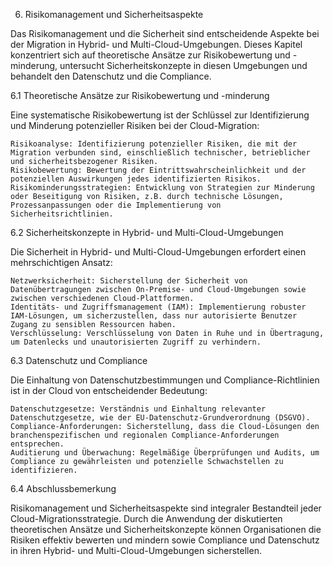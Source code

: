 6. Risikomanagement und Sicherheitsaspekte

Das Risikomanagement und die Sicherheit sind entscheidende Aspekte bei der Migration in Hybrid- und Multi-Cloud-Umgebungen. Dieses Kapitel konzentriert sich auf theoretische Ansätze zur Risikobewertung und -minderung, untersucht Sicherheitskonzepte in diesen Umgebungen und behandelt den Datenschutz und die Compliance.

6.1 Theoretische Ansätze zur Risikobewertung und -minderung

Eine systematische Risikobewertung ist der Schlüssel zur Identifizierung und Minderung potenzieller Risiken bei der Cloud-Migration:

    Risikoanalyse: Identifizierung potenzieller Risiken, die mit der Migration verbunden sind, einschließlich technischer, betrieblicher und sicherheitsbezogener Risiken.
    Risikobewertung: Bewertung der Eintrittswahrscheinlichkeit und der potenziellen Auswirkungen jedes identifizierten Risikos.
    Risikominderungsstrategien: Entwicklung von Strategien zur Minderung oder Beseitigung von Risiken, z.B. durch technische Lösungen, Prozessanpassungen oder die Implementierung von Sicherheitsrichtlinien.

6.2 Sicherheitskonzepte in Hybrid- und Multi-Cloud-Umgebungen

Die Sicherheit in Hybrid- und Multi-Cloud-Umgebungen erfordert einen mehrschichtigen Ansatz:

    Netzwerksicherheit: Sicherstellung der Sicherheit von Datenübertragungen zwischen On-Premise- und Cloud-Umgebungen sowie zwischen verschiedenen Cloud-Plattformen.
    Identitäts- und Zugriffsmanagement (IAM): Implementierung robuster IAM-Lösungen, um sicherzustellen, dass nur autorisierte Benutzer Zugang zu sensiblen Ressourcen haben.
    Verschlüsselung: Verschlüsselung von Daten in Ruhe und in Übertragung, um Datenlecks und unautorisierten Zugriff zu verhindern.

6.3 Datenschutz und Compliance

Die Einhaltung von Datenschutzbestimmungen und Compliance-Richtlinien ist in der Cloud von entscheidender Bedeutung:

    Datenschutzgesetze: Verständnis und Einhaltung relevanter Datenschutzgesetze, wie der EU-Datenschutz-Grundverordnung (DSGVO).
    Compliance-Anforderungen: Sicherstellung, dass die Cloud-Lösungen den branchenspezifischen und regionalen Compliance-Anforderungen entsprechen.
    Auditierung und Überwachung: Regelmäßige Überprüfungen und Audits, um Compliance zu gewährleisten und potenzielle Schwachstellen zu identifizieren.

6.4 Abschlussbemerkung

Risikomanagement und Sicherheitsaspekte sind integraler Bestandteil jeder Cloud-Migrationsstrategie. Durch die Anwendung der diskutierten theoretischen Ansätze und Sicherheitskonzepte können Organisationen die Risiken effektiv bewerten und mindern sowie Compliance und Datenschutz in ihren Hybrid- und Multi-Cloud-Umgebungen sicherstellen.